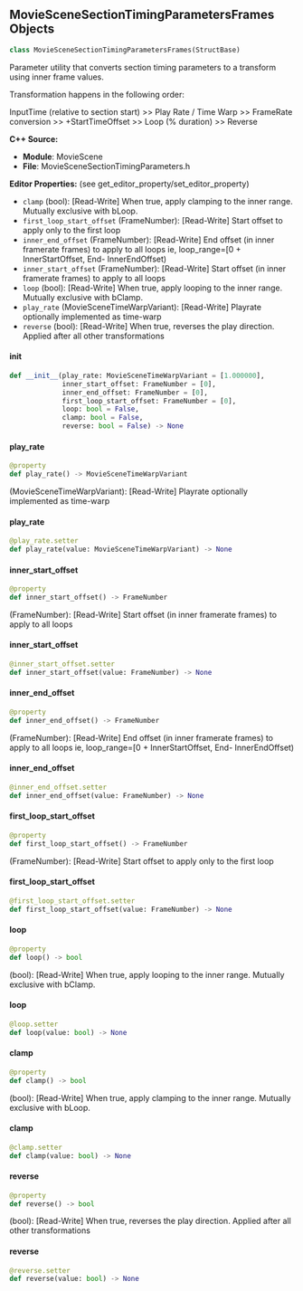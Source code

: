 ## MovieSceneSectionTimingParametersFrames Objects

```python
class MovieSceneSectionTimingParametersFrames(StructBase)
```

Parameter utility that converts section timing parameters to a transform using inner frame values.

Transformation happens in the following order:

InputTime (relative to section start)
    >> Play Rate / Time Warp
    >> FrameRate conversion
    >> +StartTimeOffset
    >> Loop (% duration)
    >> Reverse

**C++ Source:**

- **Module**: MovieScene
- **File**: MovieSceneSectionTimingParameters.h

**Editor Properties:** (see get_editor_property/set_editor_property)

- ``clamp`` (bool):  [Read-Write] When true, apply clamping to the inner range. Mutually exclusive with bLoop.
- ``first_loop_start_offset`` (FrameNumber):  [Read-Write] Start offset to apply only to the first loop
- ``inner_end_offset`` (FrameNumber):  [Read-Write] End offset (in inner framerate frames) to apply to all loops ie, loop_range=[0 + InnerStartOffset, End- InnerEndOffset)
- ``inner_start_offset`` (FrameNumber):  [Read-Write] Start offset (in inner framerate frames) to apply to all loops
- ``loop`` (bool):  [Read-Write] When true, apply looping to the inner range. Mutually exclusive with bClamp.
- ``play_rate`` (MovieSceneTimeWarpVariant):  [Read-Write] Playrate optionally implemented as time-warp
- ``reverse`` (bool):  [Read-Write] When true, reverses the play direction. Applied after all other transformations

<a id="unreal.MovieSceneSectionTimingParametersFrames.__init__"></a>

#### __init__

```python
def __init__(play_rate: MovieSceneTimeWarpVariant = [1.000000],
             inner_start_offset: FrameNumber = [0],
             inner_end_offset: FrameNumber = [0],
             first_loop_start_offset: FrameNumber = [0],
             loop: bool = False,
             clamp: bool = False,
             reverse: bool = False) -> None
```

<a id="unreal.MovieSceneSectionTimingParametersFrames.play_rate"></a>

#### play_rate

```python
@property
def play_rate() -> MovieSceneTimeWarpVariant
```

(MovieSceneTimeWarpVariant):  [Read-Write] Playrate optionally implemented as time-warp

<a id="unreal.MovieSceneSectionTimingParametersFrames.play_rate"></a>

#### play_rate

```python
@play_rate.setter
def play_rate(value: MovieSceneTimeWarpVariant) -> None
```

<a id="unreal.MovieSceneSectionTimingParametersFrames.inner_start_offset"></a>

#### inner_start_offset

```python
@property
def inner_start_offset() -> FrameNumber
```

(FrameNumber):  [Read-Write] Start offset (in inner framerate frames) to apply to all loops

<a id="unreal.MovieSceneSectionTimingParametersFrames.inner_start_offset"></a>

#### inner_start_offset

```python
@inner_start_offset.setter
def inner_start_offset(value: FrameNumber) -> None
```

<a id="unreal.MovieSceneSectionTimingParametersFrames.inner_end_offset"></a>

#### inner_end_offset

```python
@property
def inner_end_offset() -> FrameNumber
```

(FrameNumber):  [Read-Write] End offset (in inner framerate frames) to apply to all loops ie, loop_range=[0 + InnerStartOffset, End- InnerEndOffset)

<a id="unreal.MovieSceneSectionTimingParametersFrames.inner_end_offset"></a>

#### inner_end_offset

```python
@inner_end_offset.setter
def inner_end_offset(value: FrameNumber) -> None
```

<a id="unreal.MovieSceneSectionTimingParametersFrames.first_loop_start_offset"></a>

#### first_loop_start_offset

```python
@property
def first_loop_start_offset() -> FrameNumber
```

(FrameNumber):  [Read-Write] Start offset to apply only to the first loop

<a id="unreal.MovieSceneSectionTimingParametersFrames.first_loop_start_offset"></a>

#### first_loop_start_offset

```python
@first_loop_start_offset.setter
def first_loop_start_offset(value: FrameNumber) -> None
```

<a id="unreal.MovieSceneSectionTimingParametersFrames.loop"></a>

#### loop

```python
@property
def loop() -> bool
```

(bool):  [Read-Write] When true, apply looping to the inner range. Mutually exclusive with bClamp.

<a id="unreal.MovieSceneSectionTimingParametersFrames.loop"></a>

#### loop

```python
@loop.setter
def loop(value: bool) -> None
```

<a id="unreal.MovieSceneSectionTimingParametersFrames.clamp"></a>

#### clamp

```python
@property
def clamp() -> bool
```

(bool):  [Read-Write] When true, apply clamping to the inner range. Mutually exclusive with bLoop.

<a id="unreal.MovieSceneSectionTimingParametersFrames.clamp"></a>

#### clamp

```python
@clamp.setter
def clamp(value: bool) -> None
```

<a id="unreal.MovieSceneSectionTimingParametersFrames.reverse"></a>

#### reverse

```python
@property
def reverse() -> bool
```

(bool):  [Read-Write] When true, reverses the play direction. Applied after all other transformations

<a id="unreal.MovieSceneSectionTimingParametersFrames.reverse"></a>

#### reverse

```python
@reverse.setter
def reverse(value: bool) -> None
```

<a id="unreal.MovieSceneSequenceLoopCount"></a>
